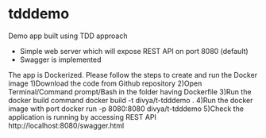 # tdddemo
Demo app built using TDD approach
- Simple web server which will expose REST API on port 8080 (default)
- Swagger is implemented

The app is Dockerized. Please follow the steps to create and run the Docker image
1)Download the code from Github repository
2)Open Terminal/Command prompt/Bash in the folder having Dockerfile
3)Run the docker build command
  docker build -t divya/t-tdddemo .
4)Run the docker image with port
  docker run -p 8080:8080 divya/t-tdddemo
5)Check the application is running by accessing REST API
  http://localhost:8080/swagger.html
